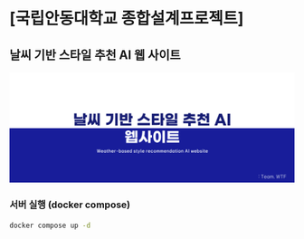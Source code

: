 # [국립안동대학교 종합설계프로젝트] 
## 날씨 기반 스타일 추천 AI 웹 사이트

![](./banner01.png)

### 서버 실행 (docker compose)
```bash
docker compose up -d
```